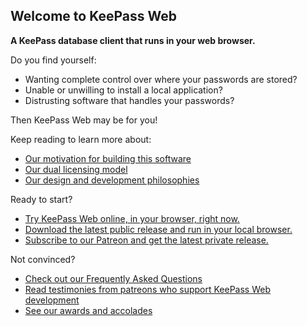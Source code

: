 ## Welcome to KeePass Web

**A KeePass database client that runs in your web browser.**

Do you find yourself:
* Wanting complete control over where your passwords are stored?
* Unable or unwilling to install a local application?
* Distrusting software that handles your passwords?

Then KeePass Web may be for you!

Keep reading to learn more about:
* [Our motivation for building this software](./RATIONALE.md)
* [Our dual licensing model](./TODO.md)
* [Our design and development philosophies](./TODO.md)

Ready to start?
* [Try KeePass Web online, in your browser, right now.](./TODO.md)
* [Download the latest public release and run in your local browser.](./TODO.md)
* [Subscribe to our Patreon and get the latest private release.](./TODO.md)

Not convinced?
* [Check out our Frequently Asked Questions](./FAQ.md)
* [Read testimonies from patreons who support KeePass Web development](./TODO.md)
* [See our awards and accolades](./TODO.md)
